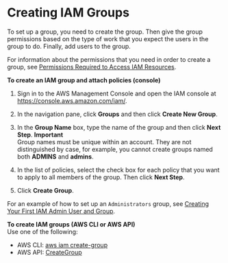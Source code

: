# Creating IAM Groups<a name="id_groups_create"></a>

To set up a group, you need to create the group\. Then give the group permissions based on the type of work that you expect the users in the group to do\. Finally, add users to the group\. 

For information about the permissions that you need in order to create a group, see [Permissions Required to Access IAM Resources](access_permissions-required.md)\. 

**To create an IAM group and attach policies \(console\)**

1. Sign in to the AWS Management Console and open the IAM console at [https://console\.aws\.amazon\.com/iam/](https://console.aws.amazon.com/iam/)\.

1. In the navigation pane, click **Groups** and then click **Create New Group**\.

1. In the **Group Name** box, type the name of the group and then click **Next Step**\.
**Important**  
Group names must be unique within an account\. They are not distinguished by case, for example, you cannot create groups named both **ADMINS** and **admins**\.

1. In the list of policies, select the check box for each policy that you want to apply to all members of the group\. Then click **Next Step**\.

1. Click **Create Group**\.

For an example of how to set up an `Administrators` group, see [Creating Your First IAM Admin User and Group](getting-started_create-admin-group.md)\.

**To create IAM groups \(AWS CLI or AWS API\)**  
Use one of the following:
+ AWS CLI: [aws iam create\-group](https://docs.aws.amazon.com/cli/latest/reference/iam/create-group.html) 
+ AWS API: [CreateGroup](https://docs.aws.amazon.com/IAM/latest/APIReference/API_CreateGroup.html) 